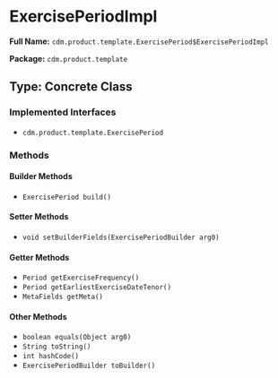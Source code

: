 # ExercisePeriodImpl

**Full Name:** `cdm.product.template.ExercisePeriod$ExercisePeriodImpl`

**Package:** `cdm.product.template`

## Type: Concrete Class

### Implemented Interfaces

- `cdm.product.template.ExercisePeriod`

### Methods

#### Builder Methods

- `ExercisePeriod build()`

#### Setter Methods

- `void setBuilderFields(ExercisePeriodBuilder arg0)`

#### Getter Methods

- `Period getExerciseFrequency()`
- `Period getEarliestExerciseDateTenor()`
- `MetaFields getMeta()`

#### Other Methods

- `boolean equals(Object arg0)`
- `String toString()`
- `int hashCode()`
- `ExercisePeriodBuilder toBuilder()`

